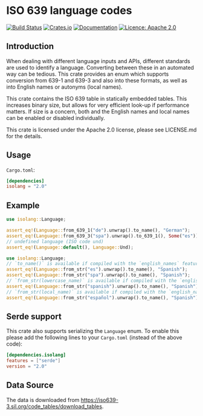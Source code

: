 ISO 639 language codes
=======================

[![Build Status](https://github.com/humenda/isolang-rs/workflows/CI/badge.svg)](https://github.com/humenda/isolang-rs/actions?query=workflow%3ACI)
[![Crates.io](https://img.shields.io/crates/v/isolang)](https://crates.io/crates/isolang)
[![Documentation](https://img.shields.io/docsrs/isolang)](https://docs.rs/isolang)
[![Licence: Apache 2.0](https://img.shields.io/badge/License-Apache%202.0-blue.svg)](LICENCE.md)

Introduction
------------

When dealing with different language inputs and APIs, different standards are used to identify
a language. Converting between these in an automated way can be tedious. This crate provides an
enum which supports conversion from 639-1 and 639-3 and also into these formats, as well as
into English names or autonyms (local names).

This crate contains the ISO 639 table in statically embedded tables. This
increases binary size, but allows for very efficient look-up if performance
matters. If size is a concern, both and the English names and local names can be
enabled or disabled individually.

This crate is licensed under the Apache 2.0 license, please see LICENSE.md for
the details.

Usage
-----

`Cargo.toml`:

```toml
[dependencies]
isolang = "2.0"
```

Example
-------

```rust
use isolang::Language;

assert_eq!(Language::from_639_1("de").unwrap().to_name(), "German");
assert_eq!(Language::from_639_3("spa").unwrap().to_639_1(), Some("es"));
// undefined language (ISO code und)
assert_eq!(Language::default(), Language::Und);
```

```rust
use isolang::Language;
// `to_name()` is available if compiled with the `english_names` feature.
assert_eq!(Language::from_str("es").unwrap().to_name(), "Spanish");
assert_eq!(Language::from_str("spa").unwrap().to_name(), "Spanish");
// `from_str(lowercase_name)` is available if compiled with the `english_names` and `lowercase_names` features.
assert_eq!(Language::from_str("spanish").unwrap().to_name(), "Spanish");
// `from_str(local_name)` is available if compiled with the `english_names`, `lowercase_names` and `local_names` features.
assert_eq!(Language::from_str("español").unwrap().to_name(), "Spanish");
```

Serde support
-------------

This crate also supports serializing the `Language` enum. To enable this please
add the following lines to your `Cargo.toml` (instead of the above code):

```toml
[dependencies.isolang]
features = ["serde"]
version = "2.0"
```

Data Source
-----------

The data is downloaded from
<https://iso639-3.sil.org/code_tables/download_tables>.
